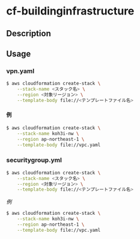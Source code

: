 # cf-buildinginfrastructure

## Description

## Usage
### vpn.yaml
```sh
$ aws cloudformation create-stack \
    --stack-name <スタック名> \
    --region <対象リージョン> \
    --template-body file://<テンプレートファイル名>
```

#### 例
```sh
$ aws cloudformation create-stack \
    --stack-name koh3i-nw \
    --region ap-northeast-1 \
    --template-body file://vpc.yaml
```

### securitygroup.yml
```sh
$ aws cloudformation create-stack \
    --stack-name <スタック名> \
    --region <対象リージョン> \
    --template-body file://<テンプレートファイル名>
```

*例*
```sh
$ aws cloudformation create-stack \
    --stack-name koh3i-nw \
    --region ap-northeast-1 \
    --template-body file://vpc.yaml
```
